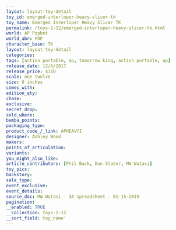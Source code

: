 ```yaml
---
layout: layout-toy-detail 
toy_id: emerged-interloper-heavy-slicer-tk
toy_name: Emerged Interloper Heavy Slicer TK
permalink: /toys-1-12/emerged-interloper-heavy-slicer-tk.html
world: AP Popbot
world_abr: POP
character_base: TK
layout: layout-toy-detail
categories: 
tags: [action portable, ap, tomorrow king, action portable, ap]
release_date: 12/6/2017
release_price: $110 
scale: one twelve
size: 6 inches
comes_with: 
edition_qty: 
chase: 
exclusive: 
secret_drop: 
sold_where: 
bamba_points: 
packaging_type: 
product_code_/_link: APHEAVYI
designer: Ashley Wood
makers: 
points_of_articulation: 
variants: 
you_might_also_like: 
article_contributors: [Phil Back, Don Slater, MW Wutasi]
toy_pics: 
backstory: 
sale_type: 
event_exclusive: 
event_details: 
source_doc: MW Wutasi - 3A spreadsheet - 01-15-2019
pagination: 
__enabled: TRUE
__collection: toys-1-12
__sort_field: toy_name'
---
```

